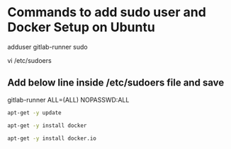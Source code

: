 # Commands to add sudo user and Docker Setup on Ubuntu

adduser gitlab-runner sudo

vi /etc/sudoers

## Add below line inside /etc/sudoers file and save

gitlab-runner ALL=(ALL) NOPASSWD:ALL

``` bash
apt-get -y update

apt-get -y install docker

apt-get -y install docker.io 
```
